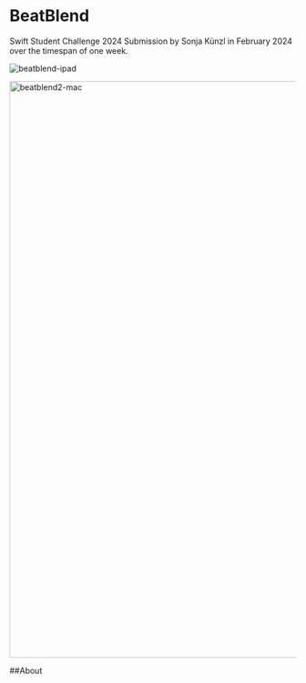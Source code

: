 # BeatBlend

Swift Student Challenge 2024 Submission by Sonja Künzl in February 2024 over the timespan of one week.

![beatblend-ipad](https://github.com/sonjaknzl/BeatBlend/assets/92093306/6b41df92-6f7f-4918-bbfa-09e934db0dac)

<img width="1013" alt="beatblend2-mac" src="https://github.com/sonjaknzl/BeatBlend/assets/92093306/ea53176c-3bd5-433f-aa0d-423f09941044">

##About
